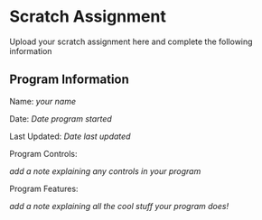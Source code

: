 # Scratch Assignment
Upload your scratch assignment here and complete the following information


## Program Information
Name: *your name*

Date: *Date program started*

Last Updated: *Date last updated*

Program Controls:

*add a note explaining any controls in your program*

Program Features:

*add a note explaining all the cool stuff your program does!*